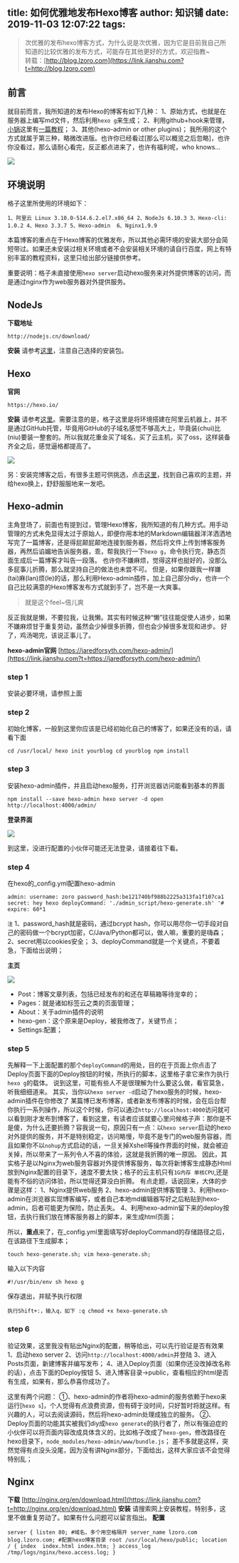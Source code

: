 title: 如何优雅地发布Hexo博客
author: 知识铺
date: 2019-11-03 12:07:22
tags:
---
> 次优雅的发布hexo博客方式，为什么说是次优雅，因为它是目前我自己所知道的比较优雅的发布方式，可能存在其他更好的方式，欢迎指教~   
> 转载：[http://blog.lzoro.com](https://link.jianshu.com?t=http://blog.lzoro.com)

## 前言

就目前而言，我所知道的发布Hexo的博客有如下几种：
1、原始方式，也就是在服务器上编写md文件，然后利用`hexo g`来生成；
2、利用github+hook来管理，[小锅](https://link.jianshu.com?t=http://www.swiftyper.com/)这里有[一篇教程](https://link.jianshu.com?t=http://www.swiftyper.com/2016/04/17/deploy-hexo-with-git-hook/)；
3、其他(hexo-admin or other plugins)；
我所用的这个方式就属于第三种，略微改进版。也许你已经看过[那么可以概览之后忽略]，也许你没看过，那么请耐心看完，反正都点进来了，也许有福利呢，who knows...

 ![](//upload-images.jianshu.io/upload_images/5548926-52355809250f78c7.jpg?imageMogr2/auto-orient/strip|imageView2/2/w/116/format/webp)

## 环境说明

格子这里所使用的环境如下：

`1、阿里云 Linux 3.10.0-514.6.2.el7.x86_64
2、NodeJs 6.10.3
3、Hexo-cli: 1.0.2
4、Hexo 3.3.7
5、Hexo-admin 
6、Nginx1.9.9` 

本篇博客的重点在于Hexo博客的优雅发布，所以其他必需环境的安装大部分会简短带过。如果还未安装过相关环境或者不会安装相关环境的请自行百度，网上有特别丰富的教程资料，这里只给出部分链接供参考。

重要说明：格子未直接使用`hexo server`启动hexo服务来对外提供博客的访问，而是通过nginx作为web服务器对外提供服务。

## NodeJs

**下载地址**

`http://nodejs.cn/download/` 

**安装**
请参考[这里](https://link.jianshu.com?t=http://www.cnblogs.com/8765h/p/4777746.html)，注意自己选择的安装包。

## Hexo

**官网**

`https://hexo.io/` 

**安装**
请参考[这里](https://link.jianshu.com?t=http://ibruce.info/2013/11/22/hexo-your-blog/)。需要注意的是，格子这里是将环境搭建在阿里云机器上，并不是通过GitHub托管，毕竟用GitHub的子域名感觉不够高大上，毕竟装(chui)比(niu)要装一整套的。所以我就花重金买了域名，买了云主机，买了oss，这样装备齐全之后，感觉逼格都提高了。

 ![](//upload-images.jianshu.io/upload_images/5548926-2ea2b5f9101c0865.jpg?imageMogr2/auto-orient/strip|imageView2/2/w/137/format/webp)

另：安装完博客之后，有很多主题可供挑选，点击[这里](https://link.jianshu.com?t=https://hexo.io/themes/)，找到自己喜欢的主题，并给hexo换上，舒舒服服地来一发吧。
## Hexo-admin

主角登场了，前面也有提到过，管理Hexo博客，我所知道的有几种方式。用手动管理的方式未免显得太过于原始人，即便你用本地的Markdown编辑器洋洋洒洒地写完了一篇博客，还是得屁颠屁颠地连接到服务器，然后将文件上传到博客服务器，再然后谄媚地告诉服务器，乖，帮我执行一下`hexo g`，命令执行完，静态页面生成后一篇博客才叫告一段落。
也许你不嫌麻烦，觉得这样也挺好的，没那么多屁事儿折腾，那么就坚持自己的做法也未尝不可。
但是，如果你跟我一样嫌(tai)麻(lan)烦(le)的话，那么利用Hexo-admin插件，加上自己部分diy，也许一个自己比较满意的Hexo博客发布方式就到手了，岂不是一大爽事。

> 就是这个feel~倍儿爽

反正我就是懒，不要拉我，让我懒。其实有时候这种“懒”往往能促使人进步，如果不嫌麻烦甘于重复劳动，虽然会少掉很多折腾，但也会少掉很多发现和进步。
好了，鸡汤喝完，该说正事儿了。

**hexo-admin官网**
[https://jaredforsyth.com/hexo-admin/](https://link.jianshu.com?t=https://jaredforsyth.com/hexo-admin/)

### step 1

安装必要环境，请参照上面

### step 2

初始化博客，一般到这里你应该是已经初始化自己的博客了，如果还没有的话，请看下面

`cd /usr/local/
hexo init yourblog
cd yourblog
npm install` 
### step 3

安装hexo-admin插件，并且启动hexo服务，打开浏览器访问能看到基本的界面

`npm install --save hexo-admin
hexo server -d
open http://localhost:4000/admin/` 

**登录界面**

 ![](//upload-images.jianshu.io/upload_images/5548926-76381c3b23a04058.png?imageMogr2/auto-orient/strip|imageView2/2/w/1061/format/webp)

到这里，没进行配置的小伙伴可能还无法登录，请接着往下看。
### step 4

在hexo的_config.yml配置hexo-admin

`admin:
   username: zoro
   password_hash:be121740bf988b2225a313fa1f107ca1
   secret: hey hexo
   deployCommand: './admin_script/hexo-generate.sh'
  '# expire: 60*1` 

`注`
1、password_hash就是密码，通过bcrypt hash，你可以用尽你一切手段对自己的密码做一个bcrypt加密，C/Java/Python都可以，做人嘛，重要的是嗨森；
2、secret用以cookies安全；
3、deployCommand就是一个关键点，不要着急，下面给出说明；

**主页**

 ![](//upload-images.jianshu.io/upload_images/5548926-cfba47671e9c6e9e.png?imageMogr2/auto-orient/strip|imageView2/2/w/1200/format/webp)

*   Post：博客文章列表，包括已经发布的和还在草稿箱等待宠幸的；
*   Pages：就是诸如标签云之类的页面管理；
*   About：关于admin插件的说明
*   hexo-gen：这个原来是Deploy，被我修改了，关键节点；
*   Settings:配置；

### step 5

先解释一下上面配置的那个`deployCommand`的用处，目的在于页面上你点击了Deploy页面下面的Deploy按钮的时候，所执行的脚本，这里格子拿它来作为执行`hexo g`的载体。
说到这里，可能有些人不是很理解为什么要这么做，看官莫急，听我细细道来。
其实，当你以`hexo server -d`启动了hexo服务的时候，hexo-admin插件在你修改了 某篇博已发布博客，或者新发布博客的时候，会在后台帮你执行一系列操作，所以这个时候，你可以通过`http://localhost:4000`访问就可以看到刚才发布到博客了，看到这里，有读者应该就要心里问候格子声：那你是不是傻，为什么还要折腾？容我说一句，原因只有一点：以`hexo server`启动的hexo对外提供的服务，并不是特别稳定，访问略慢，毕竟不是专门的web服务容器，而且如果你不以`nohup`方式启动的话，一旦关掉Xshell等操作界面的时候，就会被迫关掉，所以带来了一系列令人不喜的体验，这就是我折腾的唯一原因。
因此，其实格子是以Nginx为web服务容器对外提供博客服务，每次将新博客生成静态Html放到Nginx配置的目录下，速度不要太快；格子的云主机只有`1G内存 单核CPU`,还是能有不俗的访问体验，所以觉得还算没白折腾。
有点走题，话说回来，大体的步骤是这样：
1、Nginx提供web服务
2、hexo-admin提供博客管理
3、利用hexo-admin在浏览器实现博客编写，或者自己本地md编辑器写好之后粘贴到hexo-admin，后者可能更为保险，防止丢失。
4、利用hexo-admin留下来的deploy按钮，去执行我们放在博客服务器上的脚本，来生成html页面；

所以，**重点**来了，在_config.yml里面填写好deployCommand的存储路径之后，在该路径下生成脚本；

`touch hexo-generate.sh;
vim hexo-generate.sh;` 

输入以下内容

`#!/usr/bin/env sh
hexo g` 

保存退出，并赋予执行权限

`执行Shift+:，输入q，如下
:q
chmod +x hexo-generate.sh`    
### step 6

验证效果，这里我没有贴出Nginx的配置，稍等给出，可以先行验证是否有效果
1、启动hexo server
2、访问`http://localhost:4000/admin`并登陆
3、进入Posts页面，新建博客并编写发布；
4、进入Deploy页面（如果你还没改掉改名称的话），点击下面的Deploy按钮
5、进入博客目录->public，查看相应的html是否有生成，如果有，那么恭喜你成功了。

这里有两个问题：
①、hexo-admin的作者将hexo-admin的服务依赖于hexo来运行[`hexo s`]，个人觉得有点浪费资源，但有碍于没时间，只好暂时将就这样。有兴趣的人，可以去阅读源码，然后将hexo-admin处理成独立的服务。
②、Deploy页面的功能其实被我们diy成`hexo generate`的执行者了，所以有强迫症的小伙伴可以将页面内容改成具体含义的，比如格子改成了`hexo-gen`，修改路径在hexo目录下，`node_modules/hexo-admin/www/bundle.js`；
差不多就是这样，突然觉得有点没头没尾，因为没有讲Nginx部分，下面给出，这样大家应该不会觉得特别乱；

## Nginx

**下载**
[http://nginx.org/en/download.html](https://link.jianshu.com?t=http://nginx.org/en/download.html)
**安装**
请搜索网上安装教程，特别多，这里不做重复劳动了。如果有什么问题可以留言指出。
**配置**

 `server {
        listen 80;
        #域名，多个用空格隔开
        server_name lzoro.com blog.lzoro.com;
        #配置hexo博客目录
        root /usr/local/hexo/public;
        location / {
                index  index.html index.htm;
        }
        access_log /tmp/logs/nginx/hexo.access.log;
    }`